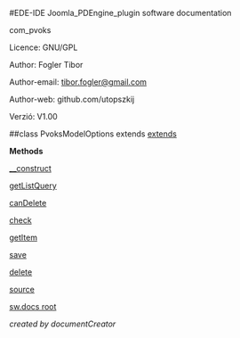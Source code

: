 #EDE-IDE Joomla_PDEngine_plugin
software documentation



com_pvoks

Licence: GNU/GPL

Author: Fogler Tibor

Author-email: tibor.fogler@gmail.com

Author-web: github.com/utopszkij

Verzió: V1.00

##class PvoksModelOptions extends [extends](extends.md)


**Methods**

[__construct](items/PvoksModelOptions___construct.md)

[getListQuery](items/PvoksModelOptions_getListQuery.md)

[canDelete](items/PvoksModelOptions_canDelete.md)

[check](items/PvoksModelOptions_check.md)

[getItem](items/PvoksModelOptions_getItem.md)

[save](items/PvoksModelOptions_save.md)

[delete](items/PvoksModelOptions_delete.md)



[source](../../admin/models/options.php)

[sw.docs root](./)

*created by documentCreator*

